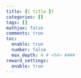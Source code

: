 ```yaml
---
title: {{ title }}
categories: []
tags: []
mathjax: false
comments: true
toc:
  enable: true
  number: false
  max_depth: 4 # <h4> ####
reward_settings:
  enable: true
---
```

